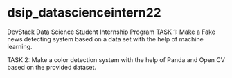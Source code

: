 # dsip_datascienceintern22

 DevStack Data Science Student Internship Program 
 TASK 1:
 Make a Fake news detecting system based on a data set with the help of
machine learning.

TASK 2:
Make a color detection system with the help of Panda and
Open CV based on the provided dataset.
